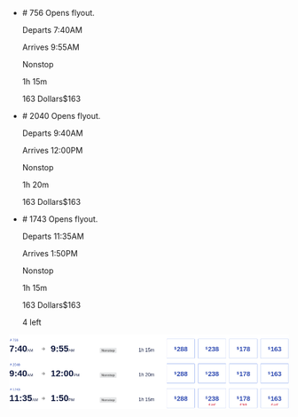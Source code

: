 * \# 756 Opens flyout.
    
    Departs 7:40AM
    
    Arrives 9:55AM
    
    Nonstop
    
    1h 15m
    
    163 Dollars$163
    
* \# 2040 Opens flyout.
    
    Departs 9:40AM
    
    Arrives 12:00PM
    
    Nonstop
    
    1h 20m
    
    163 Dollars$163
    
* \# 1743 Opens flyout.
    
    Departs 11:35AM
    
    Arrives 1:50PM
    
    Nonstop
    
    1h 15m
    
    163 Dollars$163
    
    4 left
    

![](southwest-12-30.png)